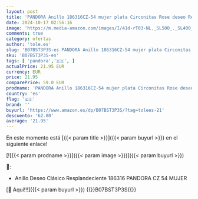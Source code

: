 ```yaml
---
layout: post
title: 'PANDORA Anillo 186316CZ-54 mujer plata Circonitas Rose deseo Reluciente'
date: 2024-10-17 02:56:16
image: 'https://m.media-amazon.com/images/I/41d-rT03-NL._SL500_._SL400_.jpg'
comments: true
category: ofertas
author: 'tole.es'
slug: 'B07BST3P3S-es PANDORA Anillo 186316CZ-54 mujer plata Circonitas Rose...'
sku: 'B07BST3P3S-es'
tags: [ 'pandora','🇪🇸', ]
actualPrice: 21.95 EUR
currency: EUR
price: 21.95
comparePrice: 59.0 EUR
prodname: 'PANDORA Anillo 186316CZ-54 mujer plata Circonitas Rose deseo Reluciente'
country: 'es'
flag: '🇪🇸'
brand: ''
buyurl: 'https://www.amazon.es/dp/B07BST3P3S/?tag=tolees-21'
descuento: '62.80'
average: '21.95'
---
```


En este momento está [{{< param title >}}]({{< param buyurl >}}) en el siguiente enlace!

[![{{< param prodname >}}]({{< param image >}})]({{< param buyurl >}})

🔎:

- Anillo Deseo Clásico Resplandeciente 186316 PANDORA CZ 54 MUJER

[🛒 Aquí!!!]({{< param buyurl >}})
{{<world>}}B07BST3P3S{{</world>}}
